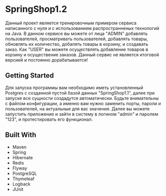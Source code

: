 # SpringShop1.2

Данный проект является тренировочным примером сервиса написанного с нуля и с использованием распространненых технологий на Java. В данном сервисе вы можете от лица "ADMIN" добавлять пользователей,
просматривать пользователей, добавлять товары, обновлять их количество, добалять товары в корзину, и создавать заказ. Как "USER" вы можете осуществлять добавление товаров в корзину и осуществение заказов.
Данный сервис не является итоговой версией и постоянно дорабатывается!

## Getting Started

Для запуска программы вам необходимо иметь установленный Postgres с созданной пустой базой данных "SpringShop1.1", далее при запуске все сущности создадутся автоматически. Будьте внимательны с файлом конфигурации, 
а именно вам нужно заменить порты, пароли и пользователей, на актуальные для вас значения. Далее вы можете запустить приложение и зайти в систему в логином "admin" и паролем "123", и протестировать его функционал.

## Built With

* Maven
* Spring
* Hibernate
* Redis
* Flyway
* PostgreSQL
* Thymeleaf
* Logback
* JUnit
